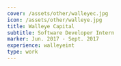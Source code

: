 ```yaml
---
cover: /assets/other/walleyec.jpg
icon: /assets/other/walleye.jpg
title: Walleye Capital
subtitle: Software Developer Intern
marker: Jun. 2017 - Sept. 2017
experience: walleyeint
type: work
---
```

